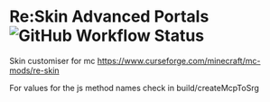 # Re:Skin Advanced Portals ![GitHub Workflow Status](https://img.shields.io/github/workflow/status/sekwah41/Re-Skin/Java%20CI)
Skin customiser for mc https://www.curseforge.com/minecraft/mc-mods/re-skin


For values for the js method names check in build/createMcpToSrg

